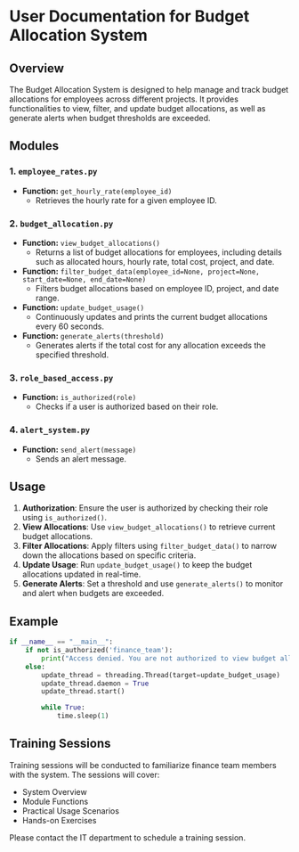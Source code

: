 # User Documentation for Budget Allocation System

## Overview
The Budget Allocation System is designed to help manage and track budget allocations for employees across different projects. It provides functionalities to view, filter, and update budget allocations, as well as generate alerts when budget thresholds are exceeded.

## Modules

### 1. `employee_rates.py`
- **Function:** `get_hourly_rate(employee_id)`
  - Retrieves the hourly rate for a given employee ID.

### 2. `budget_allocation.py`
- **Function:** `view_budget_allocations()`
  - Returns a list of budget allocations for employees, including details such as allocated hours, hourly rate, total cost, project, and date.
- **Function:** `filter_budget_data(employee_id=None, project=None, start_date=None, end_date=None)`
  - Filters budget allocations based on employee ID, project, and date range.
- **Function:** `update_budget_usage()`
  - Continuously updates and prints the current budget allocations every 60 seconds.
- **Function:** `generate_alerts(threshold)`
  - Generates alerts if the total cost for any allocation exceeds the specified threshold.

### 3. `role_based_access.py`
- **Function:** `is_authorized(role)`
  - Checks if a user is authorized based on their role.

### 4. `alert_system.py`
- **Function:** `send_alert(message)`
  - Sends an alert message.

## Usage
1. **Authorization**: Ensure the user is authorized by checking their role using `is_authorized()`.
2. **View Allocations**: Use `view_budget_allocations()` to retrieve current budget allocations.
3. **Filter Allocations**: Apply filters using `filter_budget_data()` to narrow down the allocations based on specific criteria.
4. **Update Usage**: Run `update_budget_usage()` to keep the budget allocations updated in real-time.
5. **Generate Alerts**: Set a threshold and use `generate_alerts()` to monitor and alert when budgets are exceeded.

## Example
```python
if __name__ == "__main__":
    if not is_authorized('finance_team'):
        print("Access denied. You are not authorized to view budget allocations.")
    else:
        update_thread = threading.Thread(target=update_budget_usage)
        update_thread.daemon = True
        update_thread.start()

        while True:
            time.sleep(1)
```

## Training Sessions
Training sessions will be conducted to familiarize finance team members with the system. The sessions will cover:
- System Overview
- Module Functions
- Practical Usage Scenarios
- Hands-on Exercises

Please contact the IT department to schedule a training session.